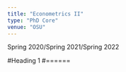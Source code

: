 ```yaml
---
title: "Econometrics II"
type: "PhD Core"
venue: "OSU"
---
```


Spring 2020/Spring 2021/Spring 2022

#Heading 1
#======
